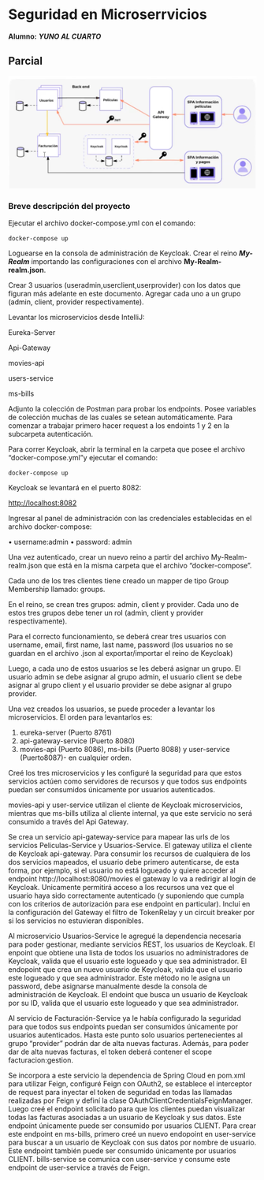 # Seguridad en Microserrvicios

**Alumno:** ***YUNO AL CUARTO***

## Parcial

<img src="./img/diagrama.png" alt="700" width="700"/>

### Breve descripción del proyecto

Ejecutar el archivo docker-compose.yml con el comando:

    docker-compose up

Loguearse en la consola de administración de Keycloak. Crear el reino ***My-Realm*** importando
las configuraciones con el archivo **My-Realm-realm.json**.

Crear 3 usuarios (useradmin,userclient,userprovider) con los datos que figuran más adelante en este documento. Agregar cada uno a un grupo (admin, client, provider respectivamente).

Levantar los microservicios desde IntelliJ:

Eureka-Server

Api-Gateway

movies-api

users-service

ms-bills

Adjunto la colección de Postman para probar los endpoints. Posee variables de colección muchas de las cuales se setean automáticamente. Para comenzar a trabajar primero hacer request a los endoints 1 y 2 en la subcarpeta autenticación.

Para correr Keycloak, abrir la terminal en la carpeta que posee el archivo “docker-compose.yml”y ejecutar el comando:

    docker-compose up

Keycloak se levantará en el puerto 8082:

[http://localhost:8082](http://localhost:8082)

Ingresar al panel de administración con las credenciales establecidas en el archivo docker-compose:

• username:admin
• password: admin

Una vez autenticado, crear un nuevo reino a partir del archivo My-Realm-realm.json que está en la misma carpeta que el archivo “docker-compose”.

Cada uno de los tres clientes tiene creado un mapper de tipo Group Membership llamado: groups.

En el reino, se crean tres grupos: admin, client y provider. Cada uno de estos tres grupos debe tener un rol (admin, client y provider respectivamente).

Para el correcto funcionamiento, se deberá crear tres usuarios con username, email, first name, last name, password (los usuarios no se guardan en el archivo .json al exportar/importar el reino de Keycloak)

Luego, a cada uno de estos usuarios se les deberá asignar un grupo. El usuario admin se debe asignar al grupo admin, el usuario client se debe asignar al grupo client y el usuario provider se debe asignar al grupo provider.

Una vez creados los usuarios, se puede proceder a levantar los microservicios.
El orden para levantarlos es:

1. eureka-server (Puerto 8761)
2. api-gateway-service (Puerto 8080)
3. movies-api (Puerto 8086), ms-bills (Puerto 8088) y user-service (Puerto8087)- en cualquier orden.

Creé los tres microservicios y les configuré la seguridad para que estos servicios actúen como servidores de recursos y que todos sus endpoints puedan ser consumidos únicamente por usuarios autenticados.

movies-api y user-service utilizan el cliente de Keycloak microservicios, mientras que ms-bills utiliza al cliente internal, ya que este servicio no será consumido a través del Api Gateway.

Se crea un servicio api-gateway-service para mapear las urls de los servicios Peliculas-Service y Usuarios-Service. El gateway utiliza el cliente de Keycloak api-gateway. Para consumir los recursos de cualquiera de los dos servicios mapeados, el usuario debe primero autenticarse, de esta forma, por ejemplo, si el usuario no está logueado y quiere acceder al endpoint http://localhost:8080/movies el gateway lo va a redirigir al login de Keycloak. Unicamente permitirá acceso a los recursos una vez que el usuario haya sido correctamente autenticado (y suponiendo que cumpla con los criterios de autorización para ese endpoint en particular). Incluí en la configuración del Gateway el filtro de TokenRelay y un circuit breaker por si los servicios no estuvieran disponibles.

Al microservicio Usuarios-Service le agregué la dependencia necesaria para poder gestionar, mediante servicios REST, los usuarios de Keycloak. El enpoint que obtiene una lista de todos los usuarios no administradores de Keycloak, valida que el usuario este logueado y que sea administrador. El endopoint que crea un nuevo usuario de Keycloak, valida que el usuario este logueado y que sea administrador. Este método no le asigna un password, debe asignarse manualmente desde la consola de administración de Keycloak. El endoint que busca un usuario de Keycloak por su ID, valida que el usuario este logueado y que sea administrador.

Al servicio de Facturación-Service ya le había configurado la seguridad para que todos sus endpoints puedan ser consumidos únicamente por usuarios autenticados. Hasta este punto solo usuarios pertenecientes al grupo “provider” podrán dar de alta nuevas facturas. Además, para poder dar de alta nuevas facturas, el token deberá contener el scope facturacion:gestion.

Se incorpora a este servicio la dependencia de Spring Cloud en pom.xml para utilizar Feign, configuré Feign con OAuth2, se establece el interceptor de request para inyectar el token de seguridad en todas las llamadas realizadas por Feign y definí la clase OAuthClientCredentialsFeignManager. Luego creé el endpoint solicitado para que los clientes puedan visualizar todas las facturas asociadas a un usuario de Keycloak y sus datos. Este endpoint únicamente puede ser consumido por usuarios CLIENT. Para crear este endpoint en ms-bills, primero creé un nuevo endopoint en user-service para buscar a un usuario de Keycloak con sus datos por nombre de usuario. Este endpoint también puede ser consumido únicamente por usuarios CLIENT. bills-service se comunica con user-service y consume este endpoint de user-service a través de Feign.
